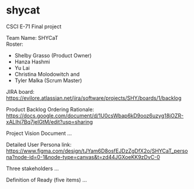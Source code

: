 # shycat

CSCI E-71 Final project

Team Name: SHYCaT  
Roster:

- Shelby Grasso (Product Owner)
- Hanza Hashmi
- Yu Lai
- Christina Molodowitch
  and
- Tyler Malka (Scrum Master)

JIRA board:  
https://evilore.atlassian.net/jira/software/projects/SHY/boards/1/backlog

Product Backlog Ordering Rationale:
https://docs.google.com/document/d/1U0csWbap6kD9ooz6uzyg18jOZR-xALIhj7Bq7jelGtM/edit?usp=sharing

Project Vision Document
...

Detailed User Persona link:
https://www.figma.com/design/tJYam6D8osfEJDzZgDfX2o/SHYCaT_persona?node-id=0-1&node-type=canvas&t=zd44JGXoeKK9zDvC-0

Three stakeholders
...

Definition of Ready (five items)
...
